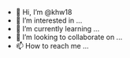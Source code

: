 - 👋 Hi, I’m @khw18
- 👀 I’m interested in ...
- 🌱 I’m currently learning ...
- 💞️ I’m looking to collaborate on ...
- 📫 How to reach me ...

<!---
khw18/khw18 is a ✨ special ✨ repository because its `README.md` (this file) appears on your GitHub profile.
You can click the Preview link to take a look at your changes.
--->
